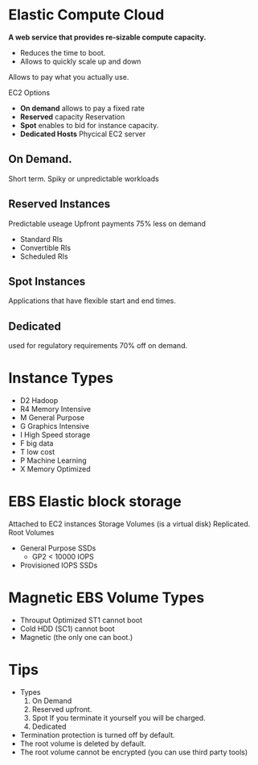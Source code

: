 # Elastic Compute Cloud

**A web service that provides re-sizable compute capacity.**
- Reduces the time to boot.
- Allows to quickly scale up and down

Allows to pay what you actually use.

EC2 Options

- **On demand** allows to pay a fixed rate
- **Reserved** capacity Reservation
- **Spot** enables to bid for instance capacity.
- **Dedicated Hosts** Phycical EC2 server

## On Demand.
Short term. Spiky or unpredictable workloads

## Reserved Instances
Predictable useage
Upfront payments
75% less on demand
  - Standard RIs
  - Convertible RIs
  - Scheduled RIs

## Spot Instances
Applications that have flexible start and end times.


## Dedicated
used for regulatory requirements
70% off on demand.

# Instance Types
- D2 Hadoop
- R4 Memory Intensive
- M General Purpose
- G Graphics Intensive
- I High Speed storage
- F big data
- T low cost
- P Machine Learning
- X Memory Optimized

# EBS Elastic block storage
Attached to EC2 instances
Storage Volumes (is a virtual disk)
Replicated.
Root Volumes

- General Purpose SSDs
  - GP2 < 10000 IOPS
- Provisioned IOPS SSDs


# Magnetic EBS Volume Types
- Throuput Optimized ST1 cannot boot
- Cold HDD (SC1) cannot boot
- Magnetic (the only one can boot.)


# Tips
- Types
  1. On Demand
  2. Reserved upfront.
  3. Spot If you terminate it yourself you will be charged.
  4. Dedicated
- Termination protection is turned off by default.
- The root volume is deleted by default.
- The root volume cannot be encrypted (you can use third party tools)

  
